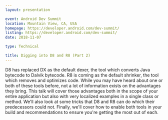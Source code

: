 ```yaml
---
layout: presentation

event: Android Dev Summit
location: Mountain View, CA, USA
homepage: https://developer.android.com/dev-summit/
listing: https://developer.android.com/dev-summit/
date: 2018-11-07

type: Technical

title: Digging into D8 and R8 (Part 2)
---
```


D8 has replaced DX as the default dexer, the tool which converts Java bytecode to Dalvik bytecode. R8 is coming as the default shrinker, the tool which removes and optimizes code. While you may have heard about one or both of these tools before, not a lot of information exists on the advantages they bring. This talk will cover those advantages both in the scope of your entire application but also with very localized examples in a single class or method. We'll also look at some tricks that D8 and R8 can do which their predecessors could not. Finally, we'll cover how to enable both tools in your build and recommendations to ensure you're getting the most out of each.
